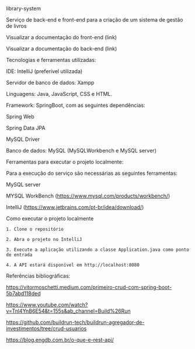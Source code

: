library-system  

Serviço de back-end e front-end para a criação de um sistema de gestão de livros 

Visualizar a documentação do front-end (link) 

Visualizar a documentação do back-end (link) 

 

Tecnologias e ferramentas utilizadas: 

IDE: IntelliJ (preferível utilizada) 

Servidor de banco de dados: Xampp 

Linguagens: Java, JavaScript, CSS e HTML. 

Framework: SpringBoot, com as seguintes dependências: 

Spring Web 

Spring Data JPA 

MySQL Driver 

Banco de dados: MySQL (MySQLWorkbench e MySQL server) 

 

Ferramentas para executar o projeto localmente: 

Para a execução do serviço são necessárias as seguintes ferramentas: 

MySQL server 

MYSQL WorkBench (https://www.mysql.com/products/workbench/) 

IntelliJ  (https://www.jetbrains.com/pt-br/idea/download/) 

 

Como executar o projeto localmente 

	1. Clone o repositório 

	2. Abra o projeto no IntelliJ 

	3. Execute a aplicação utilizando a classe Application.java como ponto de entrada 

	4. A API estará disponível em http://localhost:8080 

 

Referências bibliográficas: 

https://vitormoschetti.medium.com/primeiro-crud-com-spring-boot-5b7abd118ded 

https://www.youtube.com/watch?v=Tnl4YnB6E54&t=155s&ab_channel=Build%26Run 

https://github.com/buildrun-tech/buildrun-agregador-de-investimentos/tree/crud-usuarios 

https://blog.engdb.com.br/o-que-e-rest-api/ 

 

 

 

 
